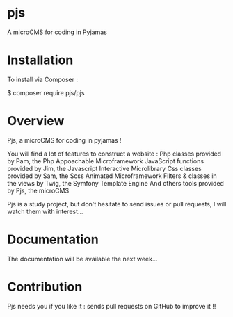 # pjs
A microCMS for coding in Pyjamas


# Installation

To install via Composer :

$ composer require pjs/pjs


# Overview

Pjs, a microCMS for coding in pyjamas !

You will find a lot of features to construct a website :
  Php classes provided by Pam, the Php Appoachable Microframework
  JavaScript functions provided by Jim, the Javascript Interactive Microlibrary
  Css classes provided by Sam, the Scss Animated Microframework
  Filters & classes in the views by Twig, the Symfony Template Engine
  And others tools provided by Pjs, the microCMS

Pjs is a study project, but don't hesitate to send issues or pull requests, I will watch them with interest...


# Documentation

The documentation will be available the next week...


# Contribution

Pjs needs you if you like it : sends pull requests on GitHub to improve it !!
